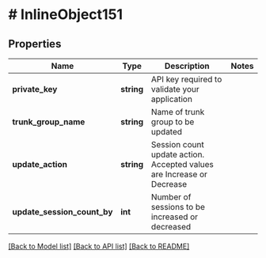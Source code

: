 # # InlineObject151

## Properties

Name | Type | Description | Notes
------------ | ------------- | ------------- | -------------
**private_key** | **string** | API key required to validate your application |
**trunk_group_name** | **string** | Name of trunk group to be updated |
**update_action** | **string** | Session count update action. Accepted values are Increase or Decrease |
**update_session_count_by** | **int** | Number of sessions to be increased or decreased |

[[Back to Model list]](../../README.md#models) [[Back to API list]](../../README.md#endpoints) [[Back to README]](../../README.md)
